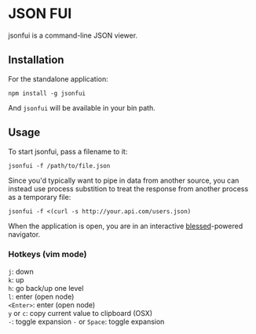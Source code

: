 # JSON FUI

jsonfui is a command-line JSON viewer.

## Installation

For the standalone application:

    npm install -g jsonfui

And `jsonfui` will be available in your bin path.

## Usage

To start jsonfui, pass a filename to it:

    jsonfui -f /path/to/file.json

Since you'd typically want to pipe in data from another source, you can instead use process substition to treat the response from another process as a temporary file:

    jsonfui -f <(curl -s http://your.api.com/users.json)

When the application is open, you are in an interactive [blessed](https://github.com/chjj/blessed)-powered navigator.

### Hotkeys (vim mode)

`j`: down  
`k`: up  
`h`: go back/up one level  
`l`: enter (open node)  
`<Enter>`: enter (open node)  
`y` or `c`: copy current value to clipboard (OSX)  
`-`: toggle expansion
`-` or `Space`: toggle expansion
